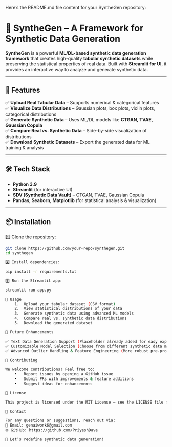 Here’s the README.md file content for your SyntheGen repository:

# 🚀 SyntheGen – A Framework for Synthetic Data Generation  

**SyntheGen** is a powerful **ML/DL-based synthetic data generation framework** that creates high-quality **tabular synthetic datasets** while preserving the statistical properties of real data. Built with **Streamlit for UI**, it provides an interactive way to analyze and generate synthetic data.  

---

## 🎯 Features  

✅ **Upload Real Tabular Data** – Supports numerical & categorical features  
✅ **Visualize Data Distributions** – Gaussian plots, box plots, violin plots, categorical distributions  
✅ **Generate Synthetic Data** – Uses ML/DL models like **CTGAN, TVAE, Gaussian Copula**  
✅ **Compare Real vs. Synthetic Data** – Side-by-side visualization of distributions  
✅ **Download Synthetic Datasets** – Export the generated data for ML training & analysis  

---

## 🛠️ Tech Stack  

- **Python 3.9**  
- **Streamlit** (for interactive UI)  
- **SDV (Synthetic Data Vault)** – CTGAN, TVAE, Gaussian Copula  
- **Pandas, Seaborn, Matplotlib** (for statistical analysis & visualization)  

---

## 📦 Installation  

1️⃣ Clone the repository:  
```bash
git clone https://github.com/your-repo/synthegen.git  
cd synthegen

2️⃣ Install dependencies:

pip install -r requirements.txt

3️⃣ Run the Streamlit app:

streamlit run app.py

📌 Usage
	1.	Upload your tabular dataset (CSV format)
	2.	View statistical distributions of your data
	3.	Generate synthetic data using advanced ML models
	4.	Compare real vs. synthetic data distributions
	5.	Download the generated dataset

🔮 Future Enhancements

✅ Text Data Generation Support (Placeholder already added for easy expansion)
✅ Customizable Model Selection (Choose from different synthetic data models)
✅ Advanced Outlier Handling & Feature Engineering (More robust pre-processing methods)

🤝 Contributing

We welcome contributions! Feel free to:
	•	Report issues by opening a GitHub issue
	•	Submit PRs with improvements & feature additions
	•	Suggest ideas for enhancements

📜 License

This project is licensed under the MIT License – see the LICENSE file for details.

📧 Contact

For any questions or suggestions, reach out via:
📩 Email: genaiwork6@gmail.com
🌐 GitHub: https://github.com/PriyeshDave

🚀 Let’s redefine synthetic data generation!
